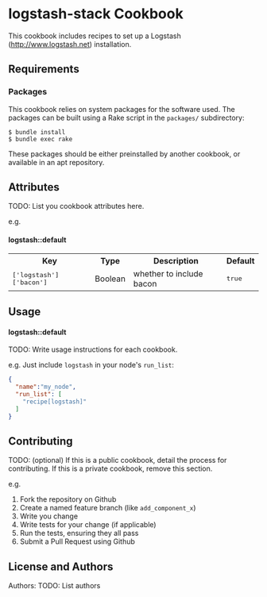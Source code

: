 logstash-stack Cookbook
=======================

This cookbook includes recipes to set up a Logstash
(http://www.logstash.net) installation.

Requirements
------------

### Packages

This cookbook relies on system packages for the software used. The
packages can be built using a Rake script in the `packages/`
subdirectory:

    $ bundle install
    $ bundle exec rake

These packages should be either preinstalled by another cookbook, or
available in an apt repository.

Attributes
----------
TODO: List you cookbook attributes here.

e.g.
#### logstash::default
<table>
  <tr>
    <th>Key</th>
    <th>Type</th>
    <th>Description</th>
    <th>Default</th>
  </tr>
  <tr>
    <td><tt>['logstash']['bacon']</tt></td>
    <td>Boolean</td>
    <td>whether to include bacon</td>
    <td><tt>true</tt></td>
  </tr>
</table>

Usage
-----
#### logstash::default
TODO: Write usage instructions for each cookbook.

e.g.
Just include `logstash` in your node's `run_list`:

```json
{
  "name":"my_node",
  "run_list": [
    "recipe[logstash]"
  ]
}
```

Contributing
------------
TODO: (optional) If this is a public cookbook, detail the process for contributing. If this is a private cookbook, remove this section.

e.g.
1. Fork the repository on Github
2. Create a named feature branch (like `add_component_x`)
3. Write you change
4. Write tests for your change (if applicable)
5. Run the tests, ensuring they all pass
6. Submit a Pull Request using Github

License and Authors
-------------------
Authors: TODO: List authors

